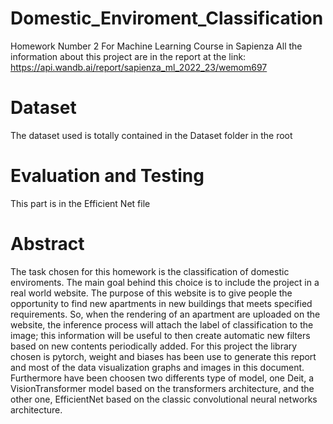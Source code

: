 # Domestic_Enviroment_Classification
Homework Number 2 For Machine Learning Course in Sapienza
All the information about this project are in the report at the link: https://api.wandb.ai/report/sapienza_ml_2022_23/wemom697

# Dataset
The dataset used is totally contained in the Dataset folder in the root

# Evaluation and Testing
This part is in the Efficient Net file

# Abstract
The task chosen for this homework is the classification of domestic enviroments. The main goal behind this choice is to include the project in a real world website. The purpose of this website is to give people the opportunity to find new apartments in new buildings that meets specified requirements. So, when the rendering of an apartment are uploaded on the website, the inference process will attach the label of classification to the image; this information will be useful to then create automatic new filters based on new contents periodically added.
For this project the library chosen is pytorch, weight and biases has been use to generate this report and most of the data visualization graphs and images in this document. Furthermore have been choosen two differents type of model, one Deit, a VisionTransformer model based on the transformers architecture, and the other one, EfficientNet based on the classic convolutional neural networks architecture.
